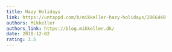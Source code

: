 ```yaml
---
title: Hazy Holidays
link: https://untappd.com/b/mikkeller-hazy-holidays/2866448
authors: Mikkeller
authors_link: https://blog.mikkeller.dk/
date: 2018-12-02
rating: 3.5
---
```

